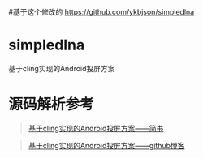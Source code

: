 #基于这个修改的
https://github.com/ykbjson/simpledlna

# simpledlna
基于cling实现的Android投屏方案

# 源码解析参考

>[基于cling实现的Android投屏方案——简书](https://www.jianshu.com/p/9f54d8c4e502)

>[基于cling实现的Android投屏方案——github博客](https://ykbjson.github.io/2019/07/18/%E5%9F%BA%E4%BA%8Ecling%E5%AE%9E%E7%8E%B0%E7%9A%84Android%E6%8A%95%E5%B1%8F%E6%96%B9%E6%A1%88/)
